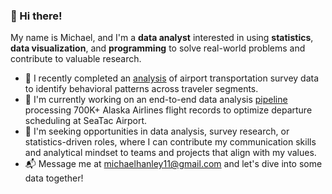 ### 👋 Hi there!

My name is Michael, and I'm a **data analyst** interested in using **statistics**, **data visualization**, and **programming** to solve real-world problems and contribute to valuable research.

- 🚗 I recently completed an [analysis](https://github.com/michaeljhanley/sfo-survey-viz) of airport transportation survey data to identify behavioral patterns across traveler segments.
- 🛫 I'm currently working on an end-to-end data analysis [pipeline](https://github.com/michaeljhanley/flight-delay-analysis) processing 700K+ Alaska Airlines flight records to optimize departure scheduling at SeaTac Airport. 
- 🚀 I'm seeking opportunities in data analysis, survey research, or statistics-driven roles, where I can contribute my communication skills and analytical mindset to teams and projects that align with my values.
- 📬 Message me at <michaelhanley11@gmail.com> and let's dive into some data together!

